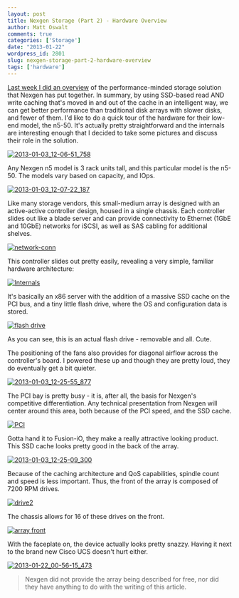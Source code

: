 ```yaml
---
layout: post
title: Nexgen Storage (Part 2) - Hardware Overview
author: Matt Oswalt
comments: true
categories: ['Storage']
date: "2013-01-22"
wordpress_id: 2801
slug: nexgen-storage-part-2-hardware-overview
tags: ['hardware']
---
```



[Last week I did an overview](https://oswalt.dev/2013/01/nexgen-storage-part-1-solution-overview/) of the performance-minded storage solution that Nexgen has put together. In summary, by using SSD-based read AND write caching that's moved in and out of the cache in an intelligent way, we can get better performance than traditional disk arrays with slower disks, and fewer of them. I'd like to do a quick tour of the hardware for their low-end model, the n5-50. It's actually pretty straightforward and the internals are interesting enough that I decided to take some pictures and discuss their role in the solution.

[![2013-01-03_12-06-51_758](/assets/2013/01/2013-01-03_12-06-51_758.jpg)](https://oswalt.dev/2013/01/nexgen-storage-part-2-hardware-overview/2013-01-03_12-06-51_758/)

Any Nexgen n5 model is 3 rack units tall, and this particular model is the n5-50. The models vary based on capacity, and IOps.

[![2013-01-03_12-07-22_187](/assets/2013/01/2013-01-03_12-07-22_187.jpg)](https://oswalt.dev/2013/01/nexgen-storage-part-2-hardware-overview/2013-01-03_12-07-22_187/)

Like many storage vendors, this small-medium array is designed with an active-active controller design, housed in a single chassis. Each controller slides out like a blade server and can provide connectivity to Ethernet (1GbE and 10GbE) networks for iSCSI, as well as SAS cabling for additional shelves.

[![network-conn](/assets/2013/01/network-conn.jpg)](https://oswalt.dev/2013/01/nexgen-storage-part-2-hardware-overview/network-conn/)

This controller slides out pretty easily, revealing a very simple, familiar hardware architecture:

[![Internals](/assets/2013/01/Internals.jpg)](https://oswalt.dev/2013/01/nexgen-storage-part-2-hardware-overview/internals/)

It's basically an x86 server with the addition of a massive SSD cache on the PCI bus, and a tiny little flash drive, where the OS and configuration data is stored.

[![flash drive](/assets/2013/01/flash-drive.jpg)](https://oswalt.dev/2013/01/nexgen-storage-part-2-hardware-overview/flash-drive/)

As you can see, this is an actual flash drive - removable and all. Cute.

The positioning of the fans also provides for diagonal airflow across the controller's board. I powered these up and though they are pretty loud, they do eventually get a bit quieter.

[![2013-01-03_12-25-55_877](/assets/2013/01/2013-01-03_12-25-55_877.jpg)](https://oswalt.dev/2013/01/nexgen-storage-part-2-hardware-overview/2013-01-03_12-25-55_877/)

The PCI bay is pretty busy - it is, after all, the basis for Nexgen's competitive differentiation. Any technical presentation from Nexgen will center around this area, both because of the PCI speed, and the SSD cache.

[![PCI](/assets/2013/01/PCI.jpg)](https://oswalt.dev/2013/01/nexgen-storage-part-2-hardware-overview/pci/)

Gotta hand it to Fusion-iO, they make a really attractive looking product. This SSD cache looks pretty good in the back of the array.

[![2013-01-03_12-25-09_300](/assets/2013/01/2013-01-03_12-25-09_300.jpg)](https://oswalt.dev/2013/01/nexgen-storage-part-2-hardware-overview/2013-01-03_12-25-09_300/)

Because of the caching architecture and QoS capabilities, spindle count and speed is less important. Thus, the front of the array is composed of 7200 RPM drives.

[![drive2](/assets/2013/01/drive2.jpg)](https://oswalt.dev/2013/01/nexgen-storage-part-2-hardware-overview/drive2/)

The chassis allows for 16 of these drives on the front.

[![array front](/assets/2013/01/array-front.jpg)](https://oswalt.dev/2013/01/nexgen-storage-part-2-hardware-overview/array-front/)

With the faceplate on, the device actually looks pretty snazzy. Having it next to the brand new Cisco UCS doesn't hurt either.

[![2013-01-22_00-56-15_473](/assets/2013/01/2013-01-22_00-56-15_473.jpg)](https://oswalt.dev/2013/01/nexgen-storage-part-2-hardware-overview/2013-01-22_00-56-15_473/)

> Nexgen did not provide the array being described for free, nor did they have anything to do with the writing of this article.
